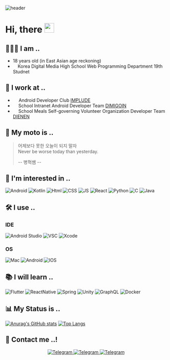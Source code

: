 ![header](https://img.freepik.com/free-vector/realistic-beautiful-sea-view-summer-vacation-concept_1262-11902.jpg) 
# Hi, there <img src="https://raw.githubusercontent.com/MartinHeinz/MartinHeinz/master/wave.gif" width="30px">

## 🧑🏻‍💻 I am ..
* 18 years old (in East Asian age reckoning)
*  <img src="https://www.dimigo.hs.kr/files/attach/xeicon/favicon.ico" width="11px"> Korea Digital Media High School Web Programming Department 19th Studnet

## 💼 I work at ..
* <img src="https://scontent-ssn1-1.xx.fbcdn.net/v/t1.6435-9/87018365_2773050062811228_3222109565248077824_n.png?_nc_cat=100&ccb=1-3&_nc_sid=09cbfe&_nc_ohc=rpB2dvjb7zUAX8Ko8ZN&_nc_ht=scontent-ssn1-1.xx&oh=176cdf8bb08ac0121e33503cab982521&oe=60EEB90A" width="14px"> Android Developer Club [IMPLUDE](https://implude.com/)
* <img src="https://dimigo.in/static/icons/favicon-96x96.png" width="13px"> School Intranet Android Developer Team [DIMIGOIN](https://github.com/dimigoin)
* <img src="https://avatars.githubusercontent.com/u/84033302" width="13px"> School Meals Self-governing Volunteer Organization Developer Team [DIENEN](https://github.com/dienen-dev)

## 📜 My moto is ..
> 어제보다 못한 오늘이 되지 말자 <br>
> Never be worse today than yesterday.
> 
> -- 병혁쌤 --

## 🥰 I'm interested in ..
<img alt="Android" src="https://img.shields.io/badge/Android-3DDC84?style=for-the-badge&logo=android&logoColor=white"/> <img alt="Kotlin" src="https://img.shields.io/badge/kotlin-%230095D5.svg?style=for-the-badge&logo=kotlin&logoColor=white"/> <img alt="Html" src="https://img.shields.io/badge/HTML5-E34F26?style=for-the-badge&logo=html5&logoColor=white"/> <img alt="CSS" src="https://img.shields.io/badge/CSS3-1572B6?style=for-the-badge&logo=css3&logoColor=white"/> <img alt="JS" src="https://img.shields.io/badge/JavaScript-F7DF1E?style=for-the-badge&logo=javascript&logoColor=black"/> <img alt="React" src="https://img.shields.io/badge/React-20232A?style=for-the-badge&logo=react&logoColor=61DAFB"/> <img alt="Python" src="https://img.shields.io/badge/Python-3776AB?style=for-the-badge&logo=python&logoColor=white"/> <img alt="C" src="https://img.shields.io/badge/C-00599C?style=for-the-badge&logo=c&logoColor=white"/> <img alt="Java" src="https://img.shields.io/badge/Java-ED8B00?style=for-the-badge&logo=java&logoColor=white"/>


## 🛠 I use ..
### IDE
<img alt="Android Studio" src="https://img.shields.io/badge/Android_Studio-3DDC84?style=for-the-badge&logo=android-studio&logoColor=white"> <img alt="VSC" src="https://img.shields.io/badge/Visual_Studio_Code-0078D4?style=for-the-badge&logo=visual%20studio%20code&logoColor=white"> <img alt="Xcode" src="https://img.shields.io/badge/Xcode-007ACC?style=for-the-badge&logo=Xcode&logoColor=white"/>

### OS
<img alt="Mac" src="https://img.shields.io/badge/MacOS-999999?style=for-the-badge&logo=apple&logoColor=white"/> <img alt="Android" src="https://img.shields.io/badge/Android-3DDC84?style=for-the-badge&logo=android&logoColor=white"/> <img alt="IOS" src="https://img.shields.io/badge/iOS-000000?style=for-the-badge&logo=ios&logoColor=white"/>

## 📚 I will learn ..
<img alt="Flutter" src="https://img.shields.io/badge/Flutter-02569B?style=for-the-badge&logo=flutter&logoColor=white"/> <img alt="ReactNative" src="https://img.shields.io/badge/React_Native-20232A?style=for-the-badge&logo=react&logoColor=61DAFB"/> <img alt="Spring" src="https://img.shields.io/badge/Spring-6DB33F?style=for-the-badge&logo=spring&logoColor=white"/> <img alt="Unity" src="https://img.shields.io/badge/Unity-100000?style=for-the-badge&logo=unity&logoColor=white"/> <img alt="GraphQL" src="https://img.shields.io/badge/GraphQl-E10098?style=for-the-badge&logo=graphql&logoColor=white"/> <img alt="Docker" src="https://img.shields.io/badge/Docker-2CA5E0?style=for-the-badge&logo=docker&logoColor=white"/>

## 📊 My Status is ..
[![Anurag's GitHub stats](https://github-readme-stats.vercel.app/api?username=gijuno&count_private=true&show_icons=true&bg_color=angle,4BC4E5,4BC4E5,B4DBE5,EACE97,EACE97&title_color=FFFFFF&text_color=ECF4FF&icon_color=FFFFFF)](https://github.com/anuraghazra/github-readme-stats)
[![Top Langs](https://github-readme-stats.vercel.app/api/top-langs/?username=Gijuno&langs_count=10&count_private=true&show_icons=true&bg_color=angle,4BC4E5,4BC4E5,B4DBE5,EACE97,EACE97&title_color=FFFFFF&text_color=FFFFFF&icon_color=FFFFFF&layout=compact)](https://github.com/anuraghazra/github-readme-stats)

## 📱 Contact me ..!
<p align="center">
	<a href="https://discord.com/users/325845735692173323" target="_blank">
		<img alt="Telegram" src="https://img.shields.io/badge/Discord-7289DA?style=for-the-badge&logo=discord&logoColor=white"/> 
	</a>
	<a href="https://www.facebook.com/profile.php?id=100014822836144" target="_blank">
		<img alt="Telegram" src="https://img.shields.io/badge/Facebook-1877F2?style=for-the-badge&logo=facebook&logoColor=white"/> 
	</a>
	</a>
	<a href="itx.ljh.developer@gmail.com" target="_blank">
		<img alt="Telegram" src="https://img.shields.io/badge/Gmail-D14836?style=for-the-badge&logo=gmail&logoColor=white"/> 
	</a>
</p>
